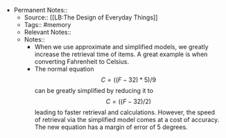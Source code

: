 - Permanent Notes::
    - Source:: [[LB:The Design of Everyday Things]]
    - Tags:: #memory
    - Relevant Notes::
    - Notes::
        - When we use approximate and simplified models, we greatly increase the retrieval time of items. A great example is when converting Fahrenheit to Celsius. 
        - The normal equation $$C = ((F-32) * 5)/9$$ can be greatly simplified by reducing it to $$C = ((F-32) /2) $$ leading to faster retrieval and calculations. However, the speed of retrieval via the simplified model comes at a cost of accuracy. The new equation has a margin of error of 5 degrees.  
